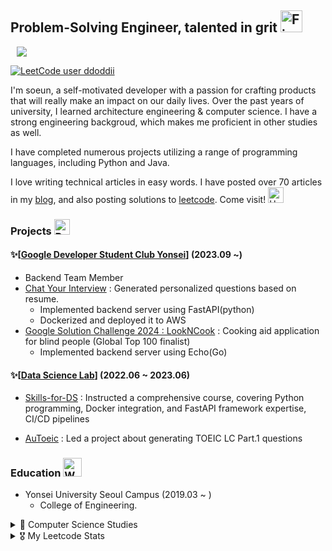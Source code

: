 ## Problem-Solving Engineer, talented in grit <img src="https://raw.githubusercontent.com/Tarikul-Islam-Anik/Animated-Fluent-Emojis/master/Emojis/Travel%20and%20places/Fire.png" alt="Fire" width="35" height="35" />


<a href="https://ddoddii.github.io/">
    <img 
        src="http://img.shields.io/badge/-Tech%20Blog-655ced?style=flat&logo=github&link=https://ddoddii.github.io/"
        style="height : auto; margin-left : 10px; margin-right : 10px;"/>
</a>

[![LeetCode user ddoddii](https://img.shields.io/badge/dynamic/json?style=plastic&labelColor=black&color=%23ffa116&label=Solved&query=solved&url=https%3A%2F%2Fleetcode-badge.vercel.app%2Fapi%2Fusers%2Fddoddii&logo=leetcode&logoColor=yellow)](https://leetcode.com/ddoddii/)


I'm soeun, a self-motivated developer with a passion for crafting products that will really make an impact on our daily lives. Over the past years of university, I learned architecture engineering & computer science. I have a strong engineering backgroud, which makes me proficient in other studies as well. 

I have completed numerous projects utilizing a range of programming languages, including Python and Java. 

I love writing technical articles in easy words. I have posted over 70 articles in my [blog](https://ddoddii.github.io/), and also posting solutions to [leetcode](https://leetcode.com/ddoddii/). Come visit! <img src="https://raw.githubusercontent.com/Tarikul-Islam-Anik/Animated-Fluent-Emojis/master/Emojis/Smilies/Hugging%20Face.png" alt="Hugging Face" width="25" height="25" />


### Projects <img src="https://raw.githubusercontent.com/Tarikul-Islam-Anik/Animated-Fluent-Emojis/master/Emojis/Travel%20and%20places/Rocket.png" alt="Rocket" width="25" height="25" />

#### ✨[[Google Developer Student Club Yonsei](https://github.com/gdsc-ys)] (2023.09 ~) 
- Backend Team Member
- [Chat Your Interview](https://github.com/ddoddii/resume-ai-chat) : Generated personalized questions based on resume. 
    -  Implemented backend server using FastAPI(python)
    -  Dockerized and deployed it to AWS
- [Google Solution Challenge 2024 : LookNCook](https://github.com/ddoddii/LookNCook) : Cooking aid application for blind people (Global Top 100 finalist)
    - Implemented backend server using Echo(Go)

#### ✨[[Data Science Lab](https://github.com/DataScience-Lab-Yonsei)] (2022.06 ~ 2023.06)
- [Skills-for-DS](https://github.com/DataScience-Lab-Yonsei/skills-for-DS) : Instructed a comprehensive course, covering Python
programming, Docker integration, and FastAPI framework expertise, CI/CD pipelines

- [AuToeic](https://github.com/ddoddii/DSL-23-1-modeling-AuToeic) : Led a project about generating TOEIC LC Part.1 questions


### Education <img src="https://raw.githubusercontent.com/Tarikul-Islam-Anik/Animated-Fluent-Emojis/master/Emojis/People%20with%20professions/Woman%20Student%20Light%20Skin%20Tone.png" alt="Woman Student Light Skin Tone" width="30" height="30" />

-  Yonsei University Seoul Campus (2019.03 ~ ) 
    - College of Engineering.

<details>
<summary>📝 Computer Science Studies</summary>

|Course|Study|
|------|-----|
|Computer Network|[네트워크 정리](https://ddoddii.github.io/tags/%EB%84%A4%ED%8A%B8%EC%9B%8C%ED%81%AC/)|
|Database|[데이터베이스 정리](https://ddoddii.github.io/tags/%EB%8D%B0%EC%9D%B4%ED%84%B0%EB%B2%A0%EC%9D%B4%EC%8A%A4/)|
|Operating System|[운영체제 정리](https://github.com/ddoddii/OS-CA-Study/tree/main/Operating%20System)|
|Computer Architecture|[컴퓨터 아키텍쳐 정리](https://github.com/ddoddii/OS-CA-Study/tree/main/Computer%20Architecture)|
|Multi-core GPU Programming|[멀티코어 GPU 프로그래밍 정리](https://github.com/ddoddii/Multicore-GPU-Programming)|

</details>


<details>
<summary>🎖️ My Leetcode Stats</summary>

![Leetcode Stats](https://leetcard.jacoblin.cool/ddoddii?theme=light&font=Lato&ext=heatmap)

</details>

